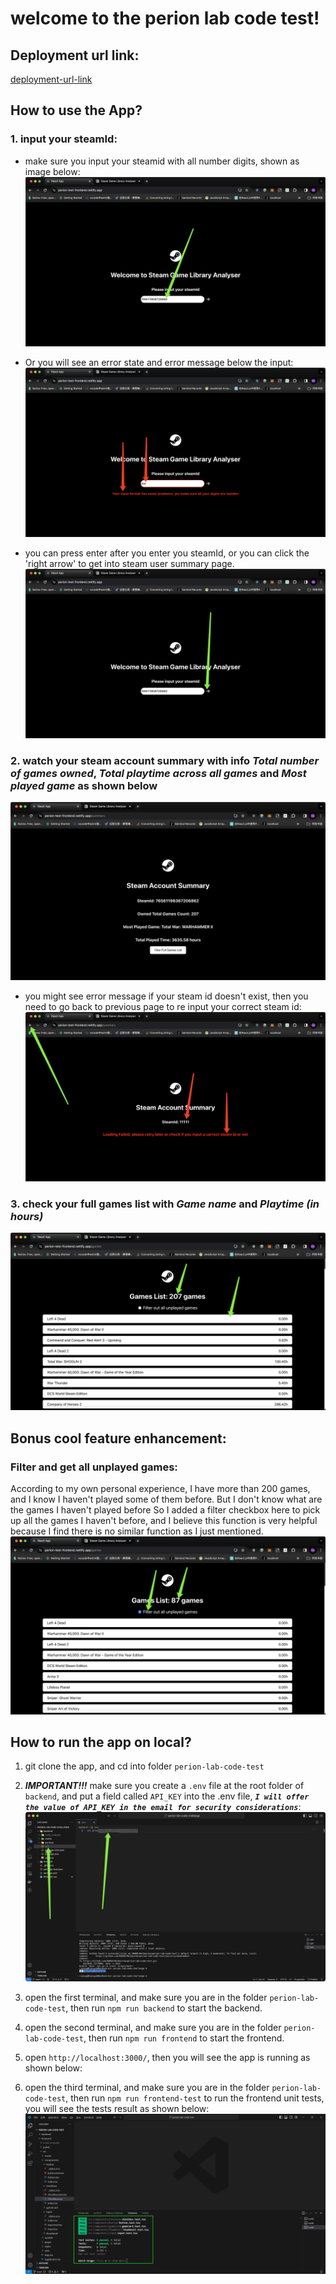# welcome to the perion lab code test!

## Deployment url link:
[deployment-url-link](https://perion-test-frontend.netlify.app/)

## How to use the App?

### 1. input your steamId:
- make sure you input your steamid with all number digits, shown as image below:
![image](https://github.com/DAHUO-Melbourne/perion-lab-code-test/blob/main/frontend/public/readme_screenshots/step1/input_steamId.jpg)

- Or you will see an error state and error message below the input:
![image](https://github.com/DAHUO-Melbourne/perion-lab-code-test/blob/main/frontend/public/readme_screenshots/step1/input_error.jpg)

- you can press enter after you enter you steamId, or you can click the 'right arrow' to get into steam user summary page.
![image](https://github.com/DAHUO-Melbourne/perion-lab-code-test/blob/main/frontend/public/readme_screenshots/step1/submit.jpg)

### 2. watch your steam account summary with info *Total number of games owned*, *Total playtime across all games* and *Most played game* as shown below
![image](https://github.com/DAHUO-Melbourne/perion-lab-code-test/blob/main/frontend/public/readme_screenshots/step2/successful_summary.jpg)

- you might see error message if your steam id doesn't exist, then you need to go back to previous page to re input your correct steam id:
![image](https://github.com/DAHUO-Melbourne/perion-lab-code-test/blob/main/frontend/public/readme_screenshots/step2/error_summary.jpg)

### 3. check your full games list with *Game name* and *Playtime (in hours)*
![image](https://github.com/DAHUO-Melbourne/perion-lab-code-test/blob/main/frontend/public/readme_screenshots/step3/success_games_list.jpg)

## Bonus cool feature enhancement:

### Filter and get all unplayed games:
According to my own personal experience, I have more than 200 games, and I know I haven't played some of them before. But I don't know what are the games I haven't played before
So I added a filter checkbox here to pick up all the games I haven't before, and I believe this function is very helpful because I find there is no similar function as I just mentioned.
![image](https://github.com/DAHUO-Melbourne/perion-lab-code-test/blob/main/frontend/public/readme_screenshots/step3/games_list_filter.jpg)

## How to run the app on local?

1. git clone the app, and cd into folder `perion-lab-code-test`

2. **_IMPORTANT!!!_** make sure you create a `.env` file at the root folder of `backend`, and put a field called `API_KEY` into the .env file, **_`I will offer the value of API_KEY in the email for security considerations`_**:
![image](https://github.com/DAHUO-Melbourne/perion-lab-code-test/blob/main/frontend/public/readme_screenshots/local/steps/env_backend.jpg)

3. open the first terminal, and make sure you are in the folder `perion-lab-code-test`, then run `npm run backend` to start the backend.

4. open the second terminal, and make sure you are in the folder `perion-lab-code-test`, then run `npm run frontend` to start the frontend.

5. open `http://localhost:3000/`, then you will see the app is running as shown below:

6. open the third terminal, and make sure you are in the folder `perion-lab-code-test`, then run `npm run frontend-test` to run the frontend unit tests, you will see the tests result as shown below:
![image](https://github.com/DAHUO-Melbourne/perion-lab-code-test/blob/main/frontend/public/readme_screenshots/local/test_result/testing_result.jpg)
